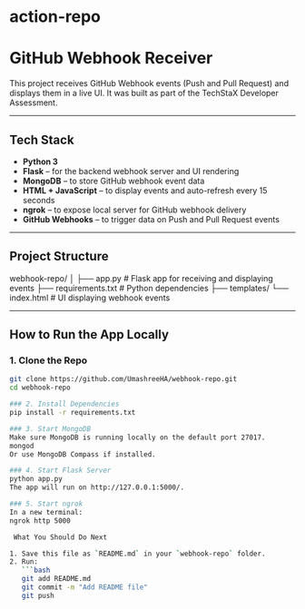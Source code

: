 # action-repo

# GitHub Webhook Receiver 

This project receives GitHub Webhook events (Push and Pull Request) and displays them in a live UI. It was built as part of the TechStaX Developer Assessment.

---

##  Tech Stack

- **Python 3**
- **Flask** – for the backend webhook server and UI rendering
- **MongoDB** – to store GitHub webhook event data
- **HTML + JavaScript** – to display events and auto-refresh every 15 seconds
- **ngrok** – to expose local server for GitHub webhook delivery
- **GitHub Webhooks** – to trigger data on Push and Pull Request events

---

##  Project Structure

webhook-repo/
│
├── app.py # Flask app for receiving and displaying events
├── requirements.txt # Python dependencies
├── templates/
 └── index.html # UI displaying webhook events


---

##  How to Run the App Locally

### 1. Clone the Repo

```bash
git clone https://github.com/UmashreeHA/webhook-repo.git
cd webhook-repo

### 2. Install Dependencies
pip install -r requirements.txt

### 3. Start MongoDB
Make sure MongoDB is running locally on the default port 27017.
mongod
Or use MongoDB Compass if installed.

### 4. Start Flask Server
python app.py
The app will run on http://127.0.0.1:5000/.

### 5. Start ngrok
In a new terminal:
ngrok http 5000

 What You Should Do Next

1. Save this file as `README.md` in your `webhook-repo` folder.
2. Run:
   ```bash
   git add README.md
   git commit -m "Add README file"
   git push
